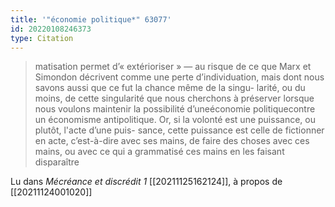```yaml
---
title: '"économie politique*" 63077'
id: 20220108246373
type: Citation
---
```


> matisation permet d’« extérioriser » — au risque de ce que Marx et Simondon décrivent comme une perte d’individuation, mais dont nous savons aussi que ce fut la chance même de la singu- larité, ou du moins, de cette singularité que nous cherchons à préserver lorsque nous voulons maintenir la possibilité d’uneéconomie politiquecontre un économisme antipolitique. Or, si la volonté est une puissance, ou plutôt, l'acte d’une puis- sance, cette puissance est celle de fictionner en acte, c’est-à-dire avec ses mains, de faire des choses avec ces mains, ou avec ce qui a grammatisé ces mains en les faisant disparaître

Lu dans *Mécréance et discrédit 1* [[20211125162124]], à propos de [[20211124001020]]